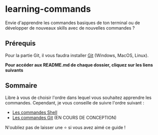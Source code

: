 # learning-commands

Envie d'apprendre les commandes basiques de ton terminal ou de développer de nouveaux skills avec de nouvelles commandes ?

## Prérequis

Pour la partie Git, il vous faudra installer [Git](https://git-scm.com/downloads) (Windows, MacOS, Linux).

**Pour accéder aux README.md de chaque dossier, cliquez sur les liens suivants**

## Sommaire

Libre à vous de choisir l'ordre dans lequel vous souhaitez apprendre les commandes. Cependant, je vous conseille de suivre l'ordre suivant :

- [Les commandes Shell](https://github.com/AlexShadow3/learning-commands/blob/master/Shell/README.md)
- [Les commandes Git](https://github.com/AlexShadow3/learning-commands/blob/master/Git/README.md) (EN COURS DE CONCEPTION)

N'oubliez pas de laisser une ⭐ si vous avez aimé ce guide !
